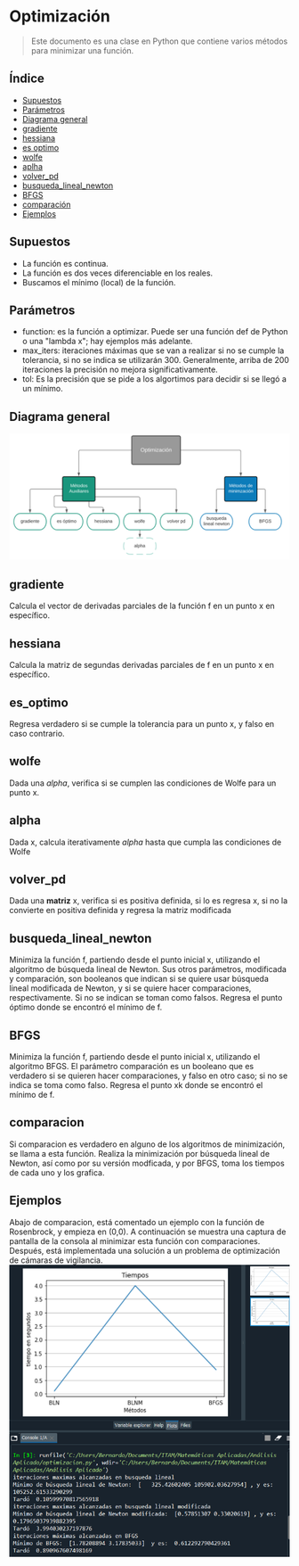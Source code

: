 # Optimización
> Este documento es una clase en Python que contiene varios métodos para minimizar una función.
## Índice
* [Supuestos](#supuestos)
* [Parámetros](#parámetros)
* [Diagrama general](#diagrama-general)
* [gradiente](#technologies)
* [hessiana](#hessiana)
* [es optimo](#setup)
* [wolfe](#features)
* [aplha](#status)
* [volver_pd](#volver_pd)
* [busqueda_lineal_newton](#busqueda_lineal_newton)
* [BFGS](#BFGS)
* [comparación](#comparación)
* [Ejemplos](#ejemplos)
## Supuestos
* La función es continua.
* La función es dos veces diferenciable en los reales.
* Buscamos el mínimo (local) de la función.
## Parámetros
* function: es la función a optimizar. Puede ser una función def de Python o una "lambda x"; hay ejemplos más adelante.
* max_iters: iteraciones máximas que se van a realizar si no se cumple la tolerancia, si no se indica se utilizarán 300. Generalmente, arriba de 200 iteraciones la precisión no mejora significativamente.
* tol: Es la precisión que se pide a los algortimos para decidir si se llegó a un mínimo.
## Diagrama general
![Example screenshot](./img/diagramaSeminario.PNG)
## gradiente
Calcula el vector de derivadas parciales de la función f en un punto x en específico.
## hessiana
Calcula la matriz de segundas derivadas parciales de f en un punto x en específico.
## es_optimo
Regresa verdadero si se cumple la tolerancia para un punto x, y falso en caso contrario.
## wolfe
Dada una $alpha$, verifica si se cumplen las condiciones de Wolfe para un punto x.
## alpha
Dada x, calcula iterativamente $alpha$ hasta que cumpla las condiciones de Wolfe
## volver_pd
Dada una **matriz** x, verifica si es positiva definida, si lo es regresa x, si no la convierte en positiva definida y regresa la matriz modificada
## busqueda_lineal_newton
Minimiza la función f, partiendo desde el punto inicial x, utilizando el algoritmo de búsqueda lineal de Newton. Sus otros parámetros, modificada y comparación, son booleanos que indican si se quiere usar búsqueda lineal modificada de Newton, y si se quiere hacer comparaciones, respectivamente. Si no se indican se toman como falsos. Regresa el punto óptimo donde se encontró el mínimo de f.
## BFGS
Minimiza la función f, partiendo desde el punto inicial x, utilizando el algoritmo BFGS. El parámetro comparación es un booleano que es verdadero si se quieren hacer comparaciones, y falso en otro caso; si no se indica se toma como falso. Regresa el punto xk donde se encontró el mínimo de f.
## comparacion
Si comparacion es verdadero en alguno de los algoritmos de minimización, se llama a esta función. Realiza la minimización por búsqueda lineal de Newton, así como por su versión modficada, y por BFGS, toma los tiempos de cada uno y los grafica.
## Ejemplos
Abajo de comparacion, está comentado un ejemplo con la función de Rosenbrock, y empieza en (0,0). A continuación se muestra una captura de pantalla de la consola al minimizar esta función con comparaciones.
Después, está implementada una solución a un problema de optimización de cámaras de vigilancia.
![Example screenshot](./img/ss.png)


